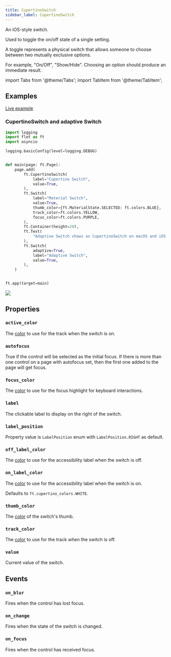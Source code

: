 ```yaml
---
title: CupertinoSwitch
sidebar_label: CupertinoSwitch
---
```


An iOS-style switch.

Used to toggle the on/off state of a single setting.

A toggle represents a physical switch that allows someone to choose between two mutually exclusive options.

For example, "On/Off", "Show/Hide". Choosing an option should produce an immediate result.

import Tabs from '@theme/Tabs';
import TabItem from '@theme/TabItem';

## Examples

[Live example](https://flet-controls-gallery.fly.dev/input/cupertinoswitch)

### CupertinoSwitch and adaptive Switch

<Tabs groupId="language">
  <TabItem value="python" label="Python" default>

```python
import logging
import flet as ft
import asyncio

logging.basicConfig(level=logging.DEBUG)


def main(page: ft.Page):
    page.add(
        ft.CupertinoSwitch(
            label="Cupertino Switch",
            value=True,
        ),
        ft.Switch(
            label="Material Switch",
            value=True,
            thumb_color={ft.MaterialState.SELECTED: ft.colors.BLUE},
            track_color=ft.colors.YELLOW,
            focus_color=ft.colors.PURPLE,
        ),
        ft.Container(height=20),
        ft.Text(
            "Adaptive Switch shows as CupertinoSwitch on macOS and iOS and as Switch on other platforms:"
        ),
        ft.Switch(
            adaptive=True,
            label="Adaptive Switch",
            value=True,
        ),
    )


ft.app(target=main)
```
  </TabItem>
</Tabs>

<img src="/img/docs/controls/cupertinoswitch/cupertino-switch.gif" className="screenshot-70"/>

## Properties

### `active_color`

The [color](/docs/reference/colors) to use for the track when the switch is on.

### `autofocus`

True if the control will be selected as the initial focus. If there is more than one control on a page with autofocus set, then the first one added to the page will get focus.

### `focus_color`

The [color](/docs/reference/colors) to use for the focus highlight for keyboard interactions.

### `label`

The clickable label to display on the right of the switch.

### `label_position`

Property value is `LabelPosition` enum with `LabelPosition.RIGHT` as default.

### `off_label_color`

The [color](/docs/guides/python/colors) to use for the accessibility label when the switch is off.

### `on_label_color`

The [color](/docs/guides/python/colors) to use for the accessibility label when the switch is on.

Defaults to `ft.cupertino_colors.WHITE`.

### `thumb_color`

The [color](/docs/reference/colors) of the switch's thumb.

### `track_color`

The [color](/docs/reference/colors) to use for the track when the switch is off.

### `value`

Current value of the switch.

## Events

### `on_blur`

Fires when the control has lost focus.

### `on_change`

Fires when the state of the switch is changed.

### `on_focus`

Fires when the control has received focus.